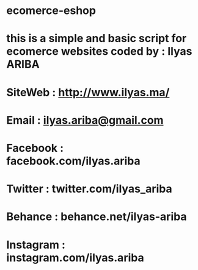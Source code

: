 # ecomerce-eshop
# this is a simple and basic script for ecomerce websites coded by : Ilyas ARIBA
# SiteWeb : http://www.ilyas.ma/
# Email : ilyas.ariba@gmail.com
# Facebook : facebook.com/ilyas.ariba
# Twitter : twitter.com/ilyas_ariba
# Behance : behance.net/ilyas-ariba
# Instagram : instagram.com/ilyas.ariba
